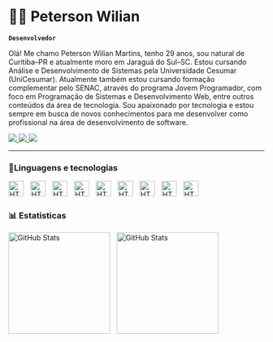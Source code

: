 # 👨‍💻 Peterson Wilian
**`Desenvolvedor`**


Olá! Me chamo Peterson Wilian Martins, tenho 29 anos, sou natural de Curitiba–PR e atualmente moro em Jaraguá do Sul–SC.
Estou cursando Análise e Desenvolvimento de Sistemas pela Universidade Cesumar (UniCesumar).
Atualmente também estou cursando formação complementar pelo SENAC, através do programa Jovem Programador, com foco em Programação de Sistemas e Desenvolvimento Web, entre outros conteúdos da área de tecnologia.
Sou apaixonado por tecnologia e estou sempre em busca de novos conhecimentos para me desenvolver como profissional na área de desenvolvimento de software.

<p>
  <a href="https://www.instagram.com/peterso_wilian" target="_blank">
    <img src="https://img.shields.io/badge/Instagram-E4405F?style=for-the-badge&logo=instagram&logoColor=white" />
  </a>
  <a href="https://www.linkedin.com/in/petersonwilian" target="_blank">
    <img src="https://img.shields.io/badge/LinkedIn-0077B5?style=for-the-badge&logo=linkedin&logoColor=white" />
  </a>
  <a href="https://www.seusite.com" target="_blank">
    <img src="https://img.shields.io/badge/Portfólio-24292e?style=for-the-badge&logoColor=white" />
  </a>
</p>

---

### 🤖Linguagens e tecnologias


<img 
align="left"
alt="HTML"
title="html"
width="30px"
style= "padding-right: 10px"
src="https://cdn.jsdelivr.net/gh/devicons/devicon@latest/icons/html5/html5-original.svg" 
/>

<img 
align="left"
alt="HTML"
title="html"
width="30px"
style= "padding-right: 10px"
src="https://cdn.jsdelivr.net/gh/devicons/devicon@latest/icons/css3/css3-original.svg"
/>

<img 
align="left"
alt="HTML"
title="html"
width="30px"
style= "padding-right: 10px"
src="https://cdn.jsdelivr.net/gh/devicons/devicon@latest/icons/javascript/javascript-original.svg"
/>

<img 
align="left"
alt="HTML"
title="html"
width="30px"
style= "padding-right: 10px"
src="https://cdn.jsdelivr.net/gh/devicons/devicon@latest/icons/php/php-original.svg"
/>

<img 
align="left"
alt="HTML"
title="html"
width="30px"
style= "padding-right: 10px"
src="https://cdn.jsdelivr.net/gh/devicons/devicon@latest/icons/mysql/mysql-original.svg"
/>

<img 
align="left"
alt="HTML"
title="html"
width="30px"
style= "padding-right: 10px"
src="https://cdn.jsdelivr.net/gh/devicons/devicon@latest/icons/python/python-original.svg"
/>

<img 
align="left"
alt="HTML"
title="html"
width="30px"
style= "padding-right: 10px"
src="https://cdn.jsdelivr.net/gh/devicons/devicon@latest/icons/typescript/typescript-original.svg"
/>

<img 
align="left"
alt="HTML"
title="html"
width="30px"
style= "padding-right: 10px"
src="https://cdn.jsdelivr.net/gh/devicons/devicon@latest/icons/react/react-original.svg"
/>

<img 
align="left"
alt="HTML"
title="html"
width="30px"
style= "padding-right: 10px"
src="https://cdn.jsdelivr.net/gh/devicons/devicon@latest/icons/vscode/vscode-original.svg"
/>

<br>
<br>

### 📊 Estatisticas

<p>
  <img
    align="left"
    alt="GitHub Stats"
    height="200"
    style="padding-right: 10px;"
    src="https://github-readme-stats.vercel.app/api?username=PetersonWilianMartins&show_icons=true&theme=tokyonight&include_all_commits-true&locale-pt-br"
  />

  <img
    align="left"
    alt="GitHub Stats"
    height="200"
    style="padding-right: 10px;"
    src="https://github-readme-stats.vercel.app/api/top-langs/?username=PetersonWilianMartins&theme=tokyonight&layout=compact&custom_title=tecnologias&langs_cout=6"
  />
</p>
